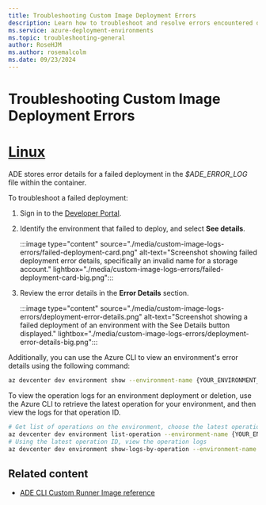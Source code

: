 ```yaml
---
title: Troubleshooting Custom Image Deployment Errors
description: Learn how to troubleshoot and resolve errors encountered during custom image deployments in Azure Deployment Environments.
ms.service: azure-deployment-environments
ms.topic: troubleshooting-general
author: RoseHJM
ms.author: rosemalcolm
ms.date: 09/23/2024
---
```

# Troubleshooting Custom Image Deployment Errors

# [Linux](#tab/linux)

ADE stores error details for a failed deployment in the *$ADE_ERROR_LOG* file within the container. 

To troubleshoot a failed deployment:

1. Sign in to the [Developer Portal](https://aka.ms/devbox-portal).
1. Identify the environment that failed to deploy, and select **See details**.

    :::image type="content" source="./media/custom-image-logs-errors/failed-deployment-card.png" alt-text="Screenshot showing failed deployment error details, specifically an invalid name for a storage account." lightbox="./media/custom-image-logs-errors/failed-deployment-card-big.png":::

1. Review the error details in the **Error Details** section.

    :::image type="content" source="./media/custom-image-logs-errors/deployment-error-details.png" alt-text="Screenshot showing a failed deployment of an environment with the See Details button displayed." lightbox="./media/custom-image-logs-errors/deployment-error-details-big.png":::

Additionally, you can use the Azure CLI to view an environment's error details using the following command:
```bash
az devcenter dev environment show --environment-name {YOUR_ENVIRONMENT_NAME} --project {YOUR_PROJECT_NAME}
```

To view the operation logs for an environment deployment or deletion, use the Azure CLI to retrieve the latest operation for your environment, and then view the logs for that operation ID.

```bash
# Get list of operations on the environment, choose the latest operation
az devcenter dev environment list-operation --environment-name {YOUR_ENVIRONMENT_NAME} --project {YOUR_PROJECT_NAME}
# Using the latest operation ID, view the operation logs
az devcenter dev environment show-logs-by-operation --environment-name {YOUR_ENVIRONMENT_NAME} --project {YOUR_PROJECT_NAME} --operation-id {LATEST_OPERATION_ID}
```

## Related content

- [ADE CLI Custom Runner Image reference](https://aka.ms/deployment-environments/ade-cli-reference)